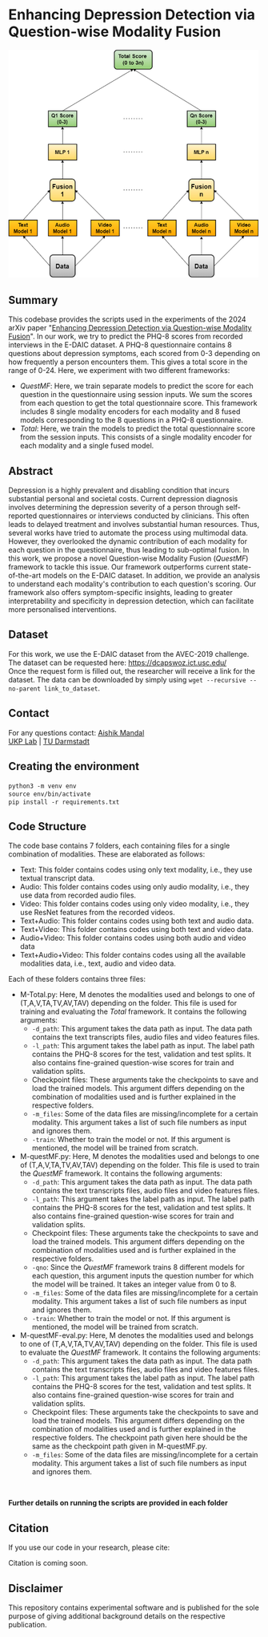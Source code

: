 # Enhancing Depression Detection via Question-wise Modality Fusion

<img src ="img/Quest-wise-modelling.png" width="500">

## Summary

This codebase provides the scripts used in the experiments of the 2024 arXiv paper "[Enhancing Depression Detection via Question-wise Modality Fusion](link)". In our work, we try to predict the PHQ-8 scores from recorded interviews in the E-DAIC dataset. A PHQ-8 questionnaire contains 8 questions about depression symptoms, each scored from 0-3 depending on how frequently a person encounters them. This gives a total score in the range of 0-24. Here, we experiment with two different frameworks:

- _QuestMF_: Here, we train separate models to predict the score for each question in the questionnaire using session inputs. We sum the scores from each question to get the total questionnaire score. This framework includes 8 single modality encoders for each modality and 8 fused models corresponding to the 8 questions in a PHQ-8 questionnaire.
- _Total_: Here, we train the models to predict the total questionnaire score from the session inputs. This consists of a single modality encoder for each modality and a single fused model.

## Abstract

Depression is a highly prevalent and disabling condition that incurs substantial personal and societal costs. Current depression diagnosis involves determining the depression severity of a person through self-reported questionnaires or interviews conducted by clinicians. This often leads to delayed treatment and involves substantial human resources. Thus, several works have tried to automate the process using multimodal data. However, they overlooked the dynamic contribution of each modality for each question in the questionnaire, thus leading to sub-optimal fusion. In this work, we propose a novel Question-wise Modality Fusion (_QuestMF_) framework to tackle this issue. Our framework outperforms current state-of-the-art models on the E-DAIC dataset. In addition, we provide an analysis to understand each modality's contribution to each question's scoring. Our framework also offers symptom-specific insights, leading to greater interpretability and specificity in depression detection, which can facilitate more personalised interventions.

## Dataset

For this work, we use the E-DAIC dataset from the AVEC-2019 challenge. The dataset can be requested here: https://dcapswoz.ict.usc.edu/
<br>
Once the request form is filled out, the researcher will receive a link for the dataset. The data can be downloaded by simply using ```wget --recursive --no-parent link_to_dataset```.

## Contact
For any questions contact: [Aishik Mandal](mailto:aishik.mandal@tu-darmstadt.de) <br>
[UKP Lab](https://www.informatik.tu-darmstadt.de/ukp/ukp_home/index.en.jsp) | [TU Darmstadt](https://www.tu-darmstadt.de/) 

## Creating the environment

```
python3 -m venv env
source env/bin/activate
pip install -r requirements.txt
```

## Code Structure

The code base contains 7 folders, each containing files for a single combination of modalities. These are elaborated as follows:

- Text: This folder contains codes using only text modality, i.e., they use textual transcript data.
- Audio: This folder contains codes using only audio modality, i.e., they use data from recorded audio files.
- Video: This folder contains codes using only video modality, i.e., they use ResNet features from the recorded videos.
- Text+Audio: This folder contains codes using both text and audio data.
- Text+Video: This folder contains codes using both text and video data.
- Audio+Video: This folder contains codes using both audio and video data
- Text+Audio+Video: This folder contains codes using all the available modalities data, i.e., text, audio and video data.

Each of these folders contains three files:

 - M-Total.py: Here, M denotes the modalities used and belongs to one of (T,A,V,TA,TV,AV,TAV) depending on the folder. This file is used for training and evaluating the _Total_ framework. It contains the following arguments:
     - ```-d_path```: This argument takes the data path as input. The data path contains the text transcripts files, audio files and video features files.
     - ```-l_path```: This argument takes the label path as input. The label path contains the PHQ-8 scores for the test, validation and test splits. It also contains fine-grained question-wise scores for train and validation splits.
     - Checkpoint files: These arguments take the checkpoints to save and load the trained models. This argument differs depending on the combination of modalities used and is further explained in the respective folders.
     - ```-m_files```: Some of the data files are missing/incomplete for a certain modality. This argument takes a list of such file numbers as input and ignores them.
     - ```-train```: Whether to train the model or not. If this argument is mentioned, the model will be trained from scratch.
 - M-questMF.py: Here, M denotes the modalities used and belongs to one of (T,A,V,TA,TV,AV,TAV) depending on the folder. This file is used to train the _QuestMF_ framework. It contains the following arguments:
     - ```-d_path```: This argument takes the data path as input. The data path contains the text transcripts files, audio files and video features files.
     - ```-l_path```: This argument takes the label path as input. The label path contains the PHQ-8 scores for the test, validation and test splits. It also contains fine-grained question-wise scores for train and validation splits.
     - Checkpoint files: These arguments take the checkpoints to save and load the trained models. This argument differs depending on the combination of modalities used and is further explained in the respective folders.
     - ```-qno```: Since the _QuestMF_ framework trains 8 different models for each question, this argument inputs the question number for which the model will be trained. It takes an integer value from 0 to 8.
     - ```-m_files```: Some of the data files are missing/incomplete for a certain modality. This argument takes a list of such file numbers as input and ignores them.
     - ```-train```: Whether to train the model or not. If this argument is mentioned, the model will be trained from scratch.
 - M-questMF-eval.py: Here, M denotes the modalities used and belongs to one of (T,A,V,TA,TV,AV,TAV) depending on the folder. This file is used to evaluate the _QuestMF_ framework. It contains the following arguments:
     - ```-d_path```: This argument takes the data path as input. The data path contains the text transcripts files, audio files and video features files.
     - ```-l_path```: This argument takes the label path as input. The label path contains the PHQ-8 scores for the test, validation and test splits. It also contains fine-grained question-wise scores for train and validation splits.
     - Checkpoint files: These arguments take the checkpoints to save and load the trained models. This argument differs depending on the combination of modalities used and is further explained in the respective folders. The checkpoint path given here should be the same as the checkpoint path given in M-questMF.py.
     - ```-m_files```: Some of the data files are missing/incomplete for a certain modality. This argument takes a list of such file numbers as input and ignores them.
<br>

**Further details on running the scripts are provided in each folder**

## Citation

If you use our code in your research, please cite:

Citation is coming soon.

## Disclaimer

This repository contains experimental software and is published for the sole purpose of giving additional background details on the respective publication.
